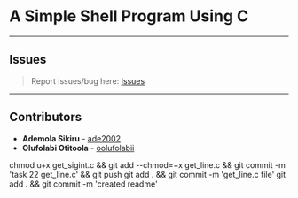# A Simple Shell Program Using C

---

## Issues

> Report issues/bug here: [Issues](https://github.com/oolufolabii/simple_shell/issues)

---

## Contributors

+ **Ademola Sikiru** - [ade2002](https://github.com/Ade2002/)
+ **Olufolabi Otitoola** - [oolufolabii](github.com/oolufolabii/)


chmod u+x get_sigint.c && git add --chmod=+x get_line.c && git commit -m 'task 22 get_line.c' && git push
git add .  && git commit -m 'get_line.c file'
git add . && git commit -m 'created readme'
